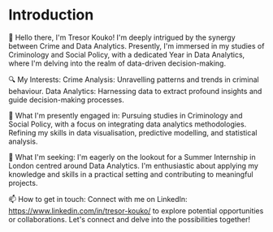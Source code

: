# Introduction

👋 Hello there, I'm Tresor Kouko!
I'm deeply intrigued by the synergy between Crime and Data Analytics. Presently, I'm immersed in my studies of Criminology and Social Policy, with a dedicated Year in Data Analytics, where I'm delving into the realm of data-driven decision-making.

🔍 My Interests:
Crime Analysis: Unravelling patterns and trends in criminal behaviour.
Data Analytics: Harnessing data to extract profound insights and guide decision-making processes.

🌱 What I'm presently engaged in:
Pursuing studies in Criminology and Social Policy, with a focus on integrating data analytics methodologies.
Refining my skills in data visualisation, predictive modelling, and statistical analysis.

💼 What I'm seeking:
I'm eagerly on the lookout for a Summer Internship in London centred around Data Analytics. I'm enthusiastic about applying my knowledge and skills in a practical setting and contributing to meaningful projects.

📫 How to get in touch:
Connect with me on LinkedIn: https://www.linkedin.com/in/tresor-kouko/ to explore potential opportunities or collaborations.
Let's connect and delve into the possibilities together!

